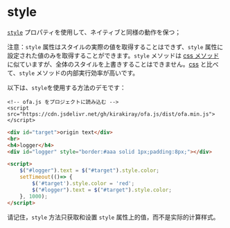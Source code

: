 # style

[`style`](https://developer.mozilla.org/en-US/docs/Web/API/HTMLElement/style) プロパティを使用して、ネイティブと同様の動作を保つ；

注意：`style` 属性はスタイルの実際の値を取得することはできず、`style` 属性に設定された値のみを取得することができます。`style` メソッドは [css メソッド](./css.md) に似ていますが、全体のスタイルを上書きすることはできません。[css](./css.md) と比べて、`style` メソッドの内部実行効率が高いです。

以下は、`style`を使用する方法のデモです：

<html-viewer>

```
<!-- ofa.js をプロジェクトに読み込む -->
<script src="https://cdn.jsdelivr.net/gh/kirakiray/ofa.js/dist/ofa.min.js"></script>
```

```html
<div id="target">origin text</div>
<br>
<h4>logger</h4>
<div id="logger" style="border:#aaa solid 1px;padding:8px;"></div>

<script>
    $("#logger").text = $("#target").style.color;
    setTimeout(()=> {
        $('#target').style.color = 'red';
        $("#logger").text = $("#target").style.color;
    }, 1000);
</script>
```

</html-viewer>

请记住，`style` 方法只获取和设置 `style` 属性上的值，而不是实际的计算样式。